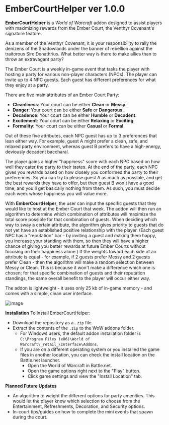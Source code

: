 # EmberCourtHelper ver 1.0.0

**EmberCourtHelper** is a _World of Warcraft_ addon designed to assist players with maximizing rewards from the Ember Court, the Venthyr Covenant's signature feature.


As a member of the Venthyr Covenant, it is your responsibility to rally the denizens of the Shadowlands under the banner of rebellion against the traitorous Sire Denathrius. What better way is there to make allies than to throw an extravagant party?

The Ember Court is a weekly in-game event that tasks the player with hosting a party for various non-player characters (NPCs). The player can invite up to 4 NPC guests. Each guest has different preferences for what they enjoy at a party.

There are five main attributes of an Ember Court Party:
- **Cleanliness**: Your court can be either **Clean** or **Messy**.
- **Danger**: Your court can be either **Safe** or **Dangerous**.
- **Decadence**: Your court can be either **Humble** or **Decadent**.
- **Excitement**: Your court can be either **Relaxing** or **Exciting**.
- **Formality**: Your court can be either **Casual** or **Formal**.

Out of these five attributes, each NPC guest has up to 3 preferences that lean either way. For example, guest A might prefer a clean, safe, and relaxed party environment, whereas guest B prefers to have a high-energy, deviously decadent baccharal. 

The player gains a higher "happiness" score with each NPC based on how well they cater the party to their tastes. At the end of the party, each NPC gives you rewards based on how closely you conformed the party to their preferences. So you can try to please guest A as much as possible, and get the best rewards they have to offer, but then guest B won't have a good time, and you'll get basically nothing from them. As such, you must decide each week whose happiness you will value more.

With **EmberCourtHelper**, the user can input the specific guests that they would like to host at the Ember Court that week. The addon will then run an algorithm to determine which combination of attributes will maximize the total score possible for that combination of guests. When deciding which way to sway a certain attribute, the algorithm gives priority to guests that do not yet have an established positive relationship with the player. (Each guest NPC has a "reputation" bar - by inviting a guest and making them happy, you increase your standing with them, so then they will have a higher chance of giving you better rewards at future Ember Courts without focusing on their happiness alone.) If the weights toward each side of an attribute is equal - for example, if 2 guests prefer Messy and 2 guests prefer Clean - then the algorithm will make a random selection between Messy or Clean. This is because it won't make a difference which one is chosen; for that specific combination of guests and their reputation standings, the same overall benefit to the player will occur either way.

The addon is lightweight - it uses only 25 kb of in-game memory - and comes with a simple, clean user interface.

![image](https://user-images.githubusercontent.com/70063561/135683658-acce2456-17b8-4598-96c6-b476cefa56fb.png)

**Installation**
To install EmberCourtHelper: 
- Download the repository as a `.zip` file.
- Extract the contents of the `.zip` to the WoW addons folder.
  - For Windows users, the default addon installation folder is `C:\Program Files (x86)\World of Warcraft\_retail_\Interface\AddOns`.
  - If you are on a different operating system or you installed the game files in another location, you can check the install location on the Battle.net launcher.
    - Open the World of Warcraft in Battle.net.
    - Open the game options right next to the "Play" button.
    - Click game settings and view the "Install Location" tab.

**Planned Future Updates**
- An algorithm to weight the different options for party amenities. This would let the player know which selection to choose from the Entertainment, Refreshments, Decoration, and Security options.
- In-court tips/guides on how to complete the mini events that spawn during the court.
